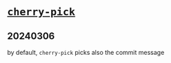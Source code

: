 # [`cherry-pick`](https://www.youtube.com/watch?v=-ndmel-4wsk&t=632s)
## 20240306
by default, `cherry-pick` picks also the commit message
